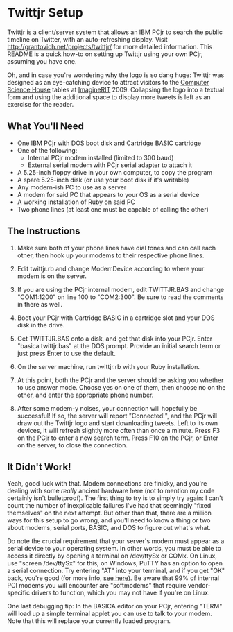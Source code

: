 Twittjr Setup
=============

Twittjr is a client/server system that allows an IBM PCjr to search the public timeline on Twitter, with an auto-refreshing display. Visit <http://grantovich.net/projects/twittjr/> for more detailed information. This README is a quick how-to on setting up Twittjr using your own PCjr, assuming you have one.

Oh, and in case you're wondering why the logo is so dang huge: Twittjr was designed as an eye-catching device to attract visitors to the [Computer Science House](http://www.csh.rit.edu/) tables at [ImagineRIT](http://www.rit.edu/imagine/) 2009. Collapsing the logo into a textual form and using the additional space to display more tweets is left as an exercise for the reader.


What You'll Need
----------------

* One IBM PCjr with DOS boot disk and Cartridge BASIC cartridge
* One of the following:
  * Internal PCjr modem installed (limited to 300 baud)
  * External serial modem with PCjr serial adapter to attach it
* A 5.25-inch floppy drive in your own computer, to copy the program
* A spare 5.25-inch disk (or use your boot disk if it's writable)
* Any modern-ish PC to use as a server
* A modem for said PC that appears to your OS as a serial device
* A working installation of Ruby on said PC
* Two phone lines (at least one must be capable of calling the other)


The Instructions
----------------

1. Make sure both of your phone lines have dial tones and can call each other, then hook up your modems to their respective phone lines.

2. Edit twittjr.rb and change ModemDevice according to where your modem is on the server.

3. If you are using the PCjr internal modem, edit TWITTJR.BAS and change "COM1:1200" on line 100 to "COM2:300". Be sure to read the comments in there as well.

4. Boot your PCjr with Cartridge BASIC in a cartridge slot and your DOS disk in the drive.

5. Get TWITTJR.BAS onto a disk, and get that disk into your PCjr. Enter "basica twittjr.bas" at the DOS prompt. Provide an initial search term or just press Enter to use the default.

6. On the server machine, run twittjr.rb with your Ruby installation.

7. At this point, both the PCjr and the server should be asking you whether to use answer mode. Choose yes on one of them, then choose no on the other, and enter the appropriate phone number.

8. After some modem-y noises, your connection will hopefully be successful! If so, the server will report "Connected!", and the PCjr will draw out the Twittjr logo and start downloading tweets. Left to its own devices, it will refresh slightly more often than once a minute. Press F3 on the PCjr to enter a new search term. Press F10 on the PCjr, or Enter on the server, to close the connection.


It Didn't Work!
---------------

Yeah, good luck with that. Modem connections are finicky, and you're dealing with some *really* ancient hardware here (not to mention my code certainly isn't bulletproof). The first thing to try is to simply try again: I can't count the number of inexplicable failures I've had that seemingly "fixed themselves" on the next attempt. But other than that, there are a million ways for this setup to go wrong, and you'll need to know a thing or two about modems, serial ports, BASIC, and DOS to figure out what's what.

Do note the crucial requirement that your server's modem must appear as a serial device to your operating system. In other words, you must be able to access it directly by opening a terminal on /dev/ttySx or COMx. On Linux, use "screen /dev/ttySx" for this; on Windows, PuTTY has an option to open a serial connection. Try entering "AT" into your terminal, and if you get "OK" back, you're good (for more info, [see here](http://en.wikipedia.org/wiki/Hayes_command_set)). Be aware that 99% of internal PCI modems you will encounter are "softmodems" that require vendor-specific drivers to function, which you may not have if you're on Linux.

One last debugging tip: In the BASICA editor on your PCjr, entering "TERM" will load up a simple terminal applet you can use to talk to your modem. Note that this will replace your currently loaded program.
